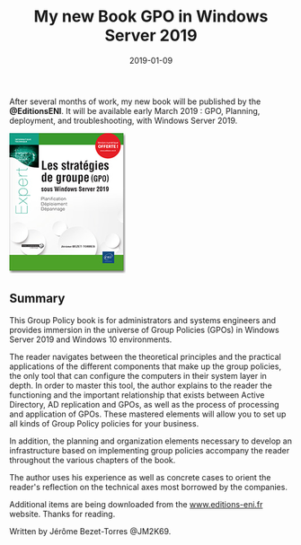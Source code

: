 ﻿---
layout: post
title: "My new Book GPO in Windows Server 2019 "
date: 2019-01-09
tags: [Server, ADDS, GPO, PowerShell  ]
published : false
---



After several months of work, my new book will be published by the **@EditionsENI**. It will be available early March 2019 : GPO, Planning, deployment, and troubleshooting, with Windows Server 2019.

![ComputerSection](/img/GPO.jpg)

## Summary

This Group Policy book is for administrators and systems engineers and provides immersion in the universe of Group Policies (GPOs) in Windows Server 2019 and Windows 10 environments.

The reader navigates between the theoretical principles and the practical applications of the different components that make up the group policies, the only tool that can configure the computers in their system layer in depth. In order to master this tool, the author explains to the reader the functioning and the important relationship that exists between Active Directory, AD replication and GPOs, as well as the process of processing and application of GPOs. These mastered elements will allow you to set up all kinds of Group Policy policies for your business.

In addition, the planning and organization elements necessary to develop an infrastructure based on implementing group policies accompany the reader throughout the various chapters of the book.

The author uses his experience as well as concrete cases to orient the reader's reflection on the technical axes most borrowed by the companies.

Additional items are being downloaded from the www.editions-eni.fr website.
Thanks for reading.

Written by Jérôme Bezet-Torres @JM2K69.
